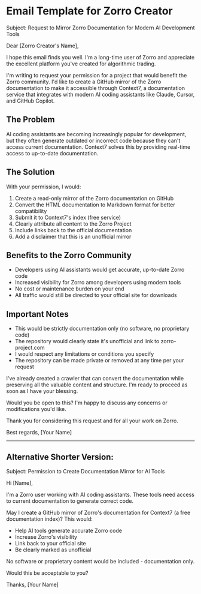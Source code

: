 # Email Template for Zorro Creator

Subject: Request to Mirror Zorro Documentation for Modern AI Development Tools

Dear [Zorro Creator's Name],

I hope this email finds you well. I'm a long-time user of Zorro and appreciate the excellent platform you've created for algorithmic trading.

I'm writing to request your permission for a project that would benefit the Zorro community. I'd like to create a GitHub mirror of the Zorro documentation to make it accessible through Context7, a documentation service that integrates with modern AI coding assistants like Claude, Cursor, and GitHub Copilot.

## The Problem

AI coding assistants are becoming increasingly popular for development, but they often generate outdated or incorrect code because they can't access current documentation. Context7 solves this by providing real-time access to up-to-date documentation.

## The Solution

With your permission, I would:

1. Create a read-only mirror of the Zorro documentation on GitHub
2. Convert the HTML documentation to Markdown format for better compatibility
3. Submit it to Context7's index (free service)
4. Clearly attribute all content to the Zorro Project
5. Include links back to the official documentation
6. Add a disclaimer that this is an unofficial mirror

## Benefits to the Zorro Community

- Developers using AI assistants would get accurate, up-to-date Zorro code
- Increased visibility for Zorro among developers using modern tools
- No cost or maintenance burden on your end
- All traffic would still be directed to your official site for downloads

## Important Notes

- This would be strictly documentation only (no software, no proprietary code)
- The repository would clearly state it's unofficial and link to zorro-project.com
- I would respect any limitations or conditions you specify
- The repository can be made private or removed at any time per your request

I've already created a crawler that can convert the documentation while preserving all the valuable content and structure. I'm ready to proceed as soon as I have your blessing.

Would you be open to this? I'm happy to discuss any concerns or modifications you'd like.

Thank you for considering this request and for all your work on Zorro.

Best regards,
[Your Name]

---

## Alternative Shorter Version:

Subject: Permission to Create Documentation Mirror for AI Tools

Hi [Name],

I'm a Zorro user working with AI coding assistants. These tools need access to current documentation to generate correct code.

May I create a GitHub mirror of Zorro's documentation for Context7 (a free documentation index)? This would:
- Help AI tools generate accurate Zorro code
- Increase Zorro's visibility
- Link back to your official site
- Be clearly marked as unofficial

No software or proprietary content would be included - documentation only.

Would this be acceptable to you?

Thanks,
[Your Name]